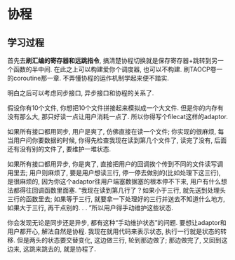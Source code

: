 # 协程

## 学习过程 ##
首先去**刷汇编的寄存器和远跳指令**, 搞清楚协程切换就是保存寄存器+跳转到另一个函数的半中间. 在此之上可以构建爱你个调度器, 也可以不构建. 刷TAOCP卷一的coroutine那一章. 不弄懂协程的运作机制学起来便不踏实. 

明白之后可以考虑同步接口, 异步接口和协程的关系了. 

假设你有10个文件, 你想把10个文件拼接起来模拟成一个大文件. 但是你的内存有没有那么大, 那只好读一点让用户消耗一点了. 所以你得写个filecat这样的adaptor. 

如果所有接口都用同步, 用户是爽了, 仿佛直接在读一个文件; 你实现的很麻烦, 每当用户问你要数据的时候, 你得先检查我现在读到第几个文件了, 读完了没有, 后面还有没有别的文件了, 要维护一堆状态. 

如果所有接口都用异步, 你是爽了, 直接把用户的回调挨个传到不同的文件读写调用里去; 用户则麻烦了, 要是用户想读三行, 停一停去做别的(比如处理下这三行), 是很麻烦的, 因为你这个adaptor往用户端塞数据塞的根本停不下来, 用户有什么想法都得往回调函数里面塞. “我现在读到第几行了？如果小于三行, 就先送到处理头三行的函数里去; 如果等于三行, 就要拿一下处理好的三行并送去不知道什么地方, 如果大于三行, 再干点别的. . . ”所以用户得手动维护这些状态. 

你会发现无论是同步还是异步, 都有这种“手动维护状态”的问题. 要想让adaptor和用户都开心, 解法自然是协程. 我现在就用代码来表示状态, 执行一行就是状态的转移. 但是两头的状态要交替变化, 这边做三行, 轮到那边做了; 那边做完了, 又回到这边来, 这跳来跳去的, 就是协程了. 




